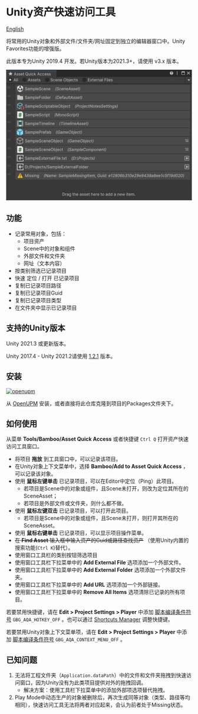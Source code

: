 # Unity资产快速访问工具

[English](./README.md)

将常用的Unity对象和外部文件/文件夹/网址固定到独立的编辑器窗口中。Unity Favorites功能的增强版。

此版本专为Unity 2019.4 开发。若Unity版本为2021.3+，请使用 v3.x 版本。

![Asset Quick Access Window](./Documents~/imgs/img_sample_asset_quick_access_window.png)

## 功能

- 记录常用对象，包括：
  - 项目资产
  - Scene中的对象和组件
  - 外部文件和文件夹
  - 网址（文本内容）
- 按类别筛选已记录项目
- 快速 定位 / 打开 已记录项目
- 复制已记录项目路径
- 复制已记录项目Guid
- 复制已记录项目类型
- 在文件夹中显示已记录项目

## 支持的Unity版本

Unity 2021.3 或更新版本。

Unity 2017.4 - Unity 2021.2请使用 [1.2.1](https://github.com/SolarianZ/UnityAssetQuickAccessTool/releases/tag/v1.2.1) 版本。

## 安装

[![openupm](https://img.shields.io/npm/v/com.greenbamboogames.assetquickaccess?label=openupm&registry_uri=https://package.openupm.com)](https://openupm.com/packages/com.greenbamboogames.assetquickaccess/)

从 [OpenUPM](https://openupm.com/packages/com.greenbamboogames.assetquickaccess) 安装，或者直接将此仓库克隆到项目的Packages文件夹下。

## 如何使用

从菜单 **Tools/Bamboo/Asset Quick Access** 或者快捷键 `Ctrl Q` 打开资产快速访问工具窗口。

- 将项目 **拖放** 到工具窗口中，可以记录该项目。
- 在Unity对象上下文菜单中，选择 **Bamboo/Add to Asset Quick Access** ，可以记录该对象。
- 使用 **鼠标左键单击** 已记录项目，可以在Editor中定位（Ping）此项目。
  - 若项目是Scene中的对象或组件，且Scene未打开，则改为定位其所在的SceneAsset；
  - 若项目是外部文件或文件夹，则什么都不做。
- 使用 **鼠标左键双击** 已记录项目，可以打开此项目。
  - 若项目是Scene中的对象或组件，且Scene未打开，则打开其所在的SceneAsset。
- 使用 **鼠标右键单击** 已记录项目，可以显示项目操作菜单。
- ~~在 **Find Asset** 输入框中输入资产的Guid或路径查找资产~~ （使用Unity内置的搜索功能(`Ctrl K`)替代）。
- 使用窗口工具栏的类别按钮筛选项目
- 使用窗口工具栏下拉菜单中的 **Add External File** 选项添加一个外部文件。
- 使用窗口工具栏下拉菜单中的 **Add External Folder** 选项添加一个外部文件夹。
- 使用窗口工具栏下拉菜单中的 **Add URL** 选项添加一个外部链接。
- 使用窗口工具栏下拉菜单中的 **Remove All Items** 选项清除已记录的所有项目。

若要禁用快捷键，请在 **Edit > Project Settings > Player** 中添加 [脚本编译条件符号](https://docs.unity3d.com/Manual/CustomScriptingSymbols.html) `GBG_AQA_HOTKEY_OFF` 。也可以通过 [Shortcuts Manager](https://docs.unity3d.com/Manual/ShortcutsManager.html) 调整快捷键。

若要禁用Unity对象上下文菜单项，请在 **Edit > Project Settings > Player** 中添加 [脚本编译条件符号](https://docs.unity3d.com/Manual/CustomScriptingSymbols.html) `GBG_AQA_CONTEXT_MENU_OFF` 。

## 已知问题

1. 无法将工程文件夹（`Application.dataPath`）中的文件和文件夹拖拽到快速访问窗口，因为Unity没有为此类项目提供对外的拖拽回调。
   - 解决方案：使用工具栏下拉菜单中的添加外部项选项替代拖拽。
2. Play Mode中动态生产的对象被删除后，再次生成同等对象（类型、路径等均相同），快速访问工具无法将两者对应起来，会认为前者处于Missing状态。